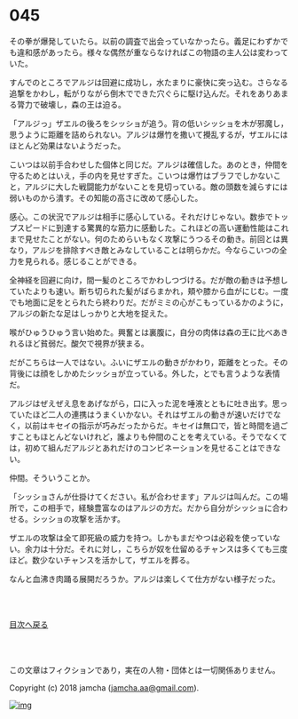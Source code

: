 # 045

その拳が爆発していたら。以前の調査で出会っていなかったら。義足にわずかでも違和感があったら。様々な偶然が重ならなければこの物語の主人公は変わっていた。  

すんでのところでアルジは回避に成功し，水たまりに豪快に突っ込む。さらなる追撃をかわし，転がりながら倒木でできた穴ぐらに駆け込んだ。それをありあまる膂力で破壊し，森の王は迫る。  

「アルジっ」ザエルの後ろをシッショが追う。背の低いシッショを木が邪魔し，思うように距離を詰められない。アルジは爆竹を撒いて攪乱するが，ザエルにはほとんど効果はないようだった。  

こいつは以前手合わせした個体と同じだ。アルジは確信した。あのとき，仲間を守るためとはいえ，手の内を見せすぎた。こいつは爆竹はブラフでしかないこと，アルジに大した戦闘能力がないことを見切っている。敵の頭数を減らすには弱いものから潰す。その知能の高さに改めて感心した。  

感心。この状況でアルジは相手に感心している。それだけじゃない。数歩でトップスピードに到達する驚異的な筋力に感動した。これほどの高い運動性能はこれまで見せたことがない。何のためらいもなく攻撃にうつるその動き。前回とは異なり，アルジを排除すべき敵とみなしていることは明らかだ。今ならこいつの全力を見られる。感じることができる。  

全神経を回避に向け，間一髪のところでかわしつづける。だが敵の動きは予想していたよりも速い。断ち切られた髪がばらまかれ，頬や膝から血がにじむ。一度でも地面に足をとられたら終わりだ。だがミミの心がこもっているかのように，アルジの新たな足はしっかりと大地を捉えた。  

喉がひゅうひゅう言い始めた。興奮とは裏腹に，自分の肉体は森の王に比べあきれるほど貧弱だ。酸欠で視界が狭まる。  

だがこちらは一人ではない。ふいにザエルの動きがかわり，距離をとった。その背後には顔をしかめたシッショが立っている。外した，とでも言うような表情だ。  

アルジはぜえぜえ息をあげながら，口に入った泥を唾液とともに吐き出す。思っていたほど二人の連携はうまくいかない。それはザエルの動きが速いだけでなく，以前はキセイの指示が巧みだったからだ。キセイは無口で，皆と時間を過ごすこともほとんどないけれど，誰よりも仲間のことを考えている。そうでなくては，初めて組んだアルジとあれだけのコンビネーションを見せることはできない。  

仲間。そういうことか。  

「シッショさんが仕掛けてください。私が合わせます」アルジは叫んだ。この場所で，この相手で，経験豊富なのはアルジの方だ。だから自分がシッショに合わせる。シッショの攻撃を活かす。  

ザエルの攻撃は全て即死級の威力を持つ。しかもまだやつは必殺を使っていない。余力は十分だ。それに対し，こちらが奴を仕留めるチャンスは多くても三度ほど。数少ないチャンスを活かして，ザエルを葬る。  

なんと血沸き肉踊る展開だろうか。アルジは楽しくて仕方がない様子だった。  

<br>  
<br>  

[目次へ戻る](https://github.com/jamcha-aa/OblivionReports/blob/master/README.md)  

<br>  
<br>  

この文章はフィクションであり，実在の人物・団体とは一切関係ありません。  

Copyright (c) 2018 jamcha (jamcha.aa@gmail.com).  

[![img](http://i.creativecommons.org/l/by-nc-sa/4.0/88x31.png)](http://creativecommons.org/licenses/by-nc-sa/4.0/deed)